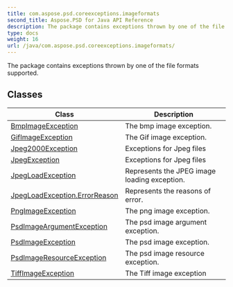 ```yaml
---
title: com.aspose.psd.coreexceptions.imageformats
second_title: Aspose.PSD for Java API Reference
description: The package contains exceptions thrown by one of the file formats supported.
type: docs
weight: 16
url: /java/com.aspose.psd.coreexceptions.imageformats/
---
```



The package contains exceptions thrown by one of the file formats supported.


## Classes

| Class | Description |
| --- | --- |
| [BmpImageException](../com.aspose.psd.coreexceptions.imageformats/bmpimageexception) | The bmp image exception. |
| [GifImageException](../com.aspose.psd.coreexceptions.imageformats/gifimageexception) | The Gif image exception. |
| [Jpeg2000Exception](../com.aspose.psd.coreexceptions.imageformats/jpeg2000exception) | Exceptions for Jpeg files |
| [JpegException](../com.aspose.psd.coreexceptions.imageformats/jpegexception) | Exceptions for Jpeg files |
| [JpegLoadException](../com.aspose.psd.coreexceptions.imageformats/jpegloadexception) | Represents the JPEG image loading exception. |
| [JpegLoadException.ErrorReason](../com.aspose.psd.coreexceptions.imageformats/jpegloadexception.errorreason) | Represents the reasons of error. |
| [PngImageException](../com.aspose.psd.coreexceptions.imageformats/pngimageexception) | The png image exception. |
| [PsdImageArgumentException](../com.aspose.psd.coreexceptions.imageformats/psdimageargumentexception) | The psd image argument exception. |
| [PsdImageException](../com.aspose.psd.coreexceptions.imageformats/psdimageexception) | The psd image exception. |
| [PsdImageResourceException](../com.aspose.psd.coreexceptions.imageformats/psdimageresourceexception) | The psd image resource exception. |
| [TiffImageException](../com.aspose.psd.coreexceptions.imageformats/tiffimageexception) | The Tiff image exception |
